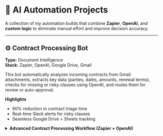 # 🧠 AI Automation Projects
A collection of my automation builds that combine **Zapier**, **OpenAI**, and **custom logic** to eliminate manual effort and improve decision accuracy.

---

## ⚙️ Contract Processing Bot
**Type:** Document Intelligence  
**Stack:** Zapier, OpenAI, Google Drive, Gmail  

This bot automatically analyzes incoming contracts from Gmail attachments, extracts key data (parties, dates, amounts, renewal terms), checks for missing or risky clauses using OpenAI, and routes them for review or auto-approval.

**Highlights**
- 90% reduction in contract triage time  
- Real-time Slack alerts for risky clauses  
- Seamless Google Drive + Sheets tracking
  
<details>
<summary><strong>Advanced Contract Processing Workflow (Zapier + OpenAI)</strong></summary>

```mermaid
flowchart TD
  subgraph Intake
    A1["(1) Gmail Trigger: new attachment matching “contract”"]
    A2["(2) Slack: immediate intake notification"]
    A3{"(3) Filter: file is a contract?"}
    A1 --> A2 --> A3
  end

  A3 -- Yes --> A4["(4) Save to Google Drive → /Contracts/Incoming"]
  A3 -- No  --> R1["Stop + Log skip in Sheets"] --> H1[End]

  subgraph AI_Extraction_and_Validation
    direction TB
    B1["(5) OpenAI: extract JSON summary (parties, dates, amounts, renewal, risks)"]
    B2{"Schema-valid JSON with required fields?"}
    B1 --> B2
    B2 -- No --> B1R["Retry: stricter system prompt + few-shot + (optional) OCR fallback"]
    B1R --> B2
    B2 -- Yes --> C1["(6) Code by Zapier: parse JSON → typed fields"]
  end

  A4 --> B1
  C1 --> D1["(7) Google Sheets: append full run log (inputs, outputs, file link)"]

  subgraph Routing_and_Actions
    D2{"(8) Risks detected or missing clauses?"}
    D2 -- Yes --> E1["Slack: human review thread with summary, risks, Drive link"]
    D2 -- No  --> F1["Move file → /Contracts/Approved"]
    F1 --> F2["(9) Gmail: send confirmation to requester (auto-approved)"]
  end

  D1 --> D2
  E1 --> H1
  F2 --> H1

</details>

**Workflow Steps**
1. **Trigger:** Gmail — new attachment containing “contract”
2. **Notify:** Send immediate Slack notification (intake)
3. **Filter:** Only process contract files (skip & log others)
4. **Store:** Upload to Google Drive → `/Contracts/Incoming`
5. **Extract:** OpenAI step creates JSON summary (parties, dates, amounts, renewal, risks)
6. **Parse:** Code by Zapier converts JSON to typed fields
7. **Log:** Append all run details to Google Sheets
8. **Route:** If risks found → Slack human review thread; else continue
9. **Confirm:** Send email confirmations for auto-approved contracts

